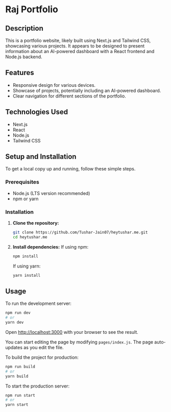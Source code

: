 # Raj Portfolio

## Description
This is a portfolio website, likely built using Next.js and Tailwind CSS, showcasing various projects. It appears to be designed to present information about an AI-powered dashboard with a React frontend and Node.js backend.

## Features
- Responsive design for various devices.
- Showcase of projects, potentially including an AI-powered dashboard.
- Clear navigation for different sections of the portfolio.

## Technologies Used
- Next.js
- React
- Node.js
- Tailwind CSS

## Setup and Installation

To get a local copy up and running, follow these simple steps.

### Prerequisites
- Node.js (LTS version recommended)
- npm or yarn

### Installation

1.  **Clone the repository:**
    ```bash
    git clone https://github.com/Tushar-Jain07/heytushar.me.git
    cd heytushar.me
    ```
2.  **Install dependencies:**
    If using npm:
    ```bash
    npm install
    ```
    If using yarn:
    ```bash
    yarn install
    ```

## Usage

To run the development server:

```bash
npm run dev
# or
yarn dev
```

Open [http://localhost:3000](http://localhost:3000) with your browser to see the result.

You can start editing the page by modifying `pages/index.js`. The page auto-updates as you edit the file.

To build the project for production:

```bash
npm run build
# or
yarn build
```

To start the production server:

```bash
npm run start
# or
yarn start
``` 